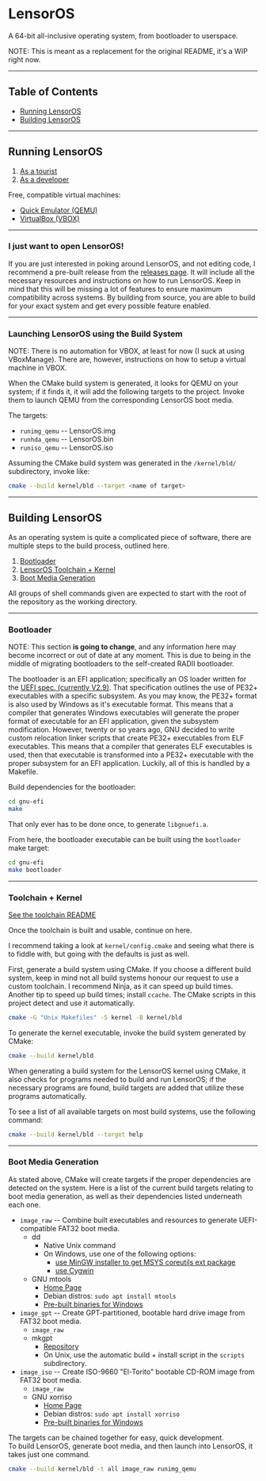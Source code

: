 # LensorOS
A 64-bit all-inclusive operating system, from bootloader to userspace.

NOTE: This is meant as a replacement for the original README, it's a WIP right now.

---

## Table of Contents

- [Running LensorOS](#run)
- [Building LensorOS](#build)

---

## Running LensorOS <a name="run"></a>

1. [As a tourist](#tourists-go-here)
2. [As a developer](#developers-go-here)

Free, compatible virtual machines:
- [Quick Emulator (QEMU)](https://www.qemu.org/download/)
- [VirtualBox (VBOX)](https://www.virtualbox.org/wiki/Downloads)

---

### I just want to open LensorOS! <a name="tourists-go-here"></a>
If you are just interested in poking around LensorOS, and not editing code,
  I recommend a pre-built release from the 
  [releases page](https://github.com/LensPlaysGames/LensorOS/releases). 
  It will include all the necessary resources
  and instructions on how to run LensorOS.
  Keep in mind that this will be missing a lot of
  features to ensure maximum compatibility across systems.
  By building from source, you are able to build for
  your exact system and get every possible feature enabled.

---

### Launching LensorOS using the Build System <a name="developers-go-here"></a>
NOTE: There is no automation for VBOX, at least for now (I suck at using VBoxManage).
  There are, however, instructions on how to setup a virtual machine in VBOX.

When the CMake build system is generated, it looks for QEMU on your system;
  if it finds it, it will add the following targets to the project.
  Invoke them to launch QEMU from the corresponding LensorOS boot media.

The targets:
- `runimg_qemu` -- LensorOS.img
- `runhda_qemu` -- LensorOS.bin
- `runiso_qemu` -- LensorOS.iso

Assuming the CMake build system was generated in the `/kernel/bld/` subdirectory, invoke like:
```sh
cmake --build kernel/bld --target <name of target>
```

---

## Building LensorOS  <a name="build"></a>
As an operating system is quite a complicated piece of software,
  there are multiple steps to the build process, outlined here.

1. [Bootloader](#bootloader)
2. [LensorOS Toolchain + Kernel](#toolchain-kernel)
3. [Boot Media Generation](#boot-media-generation)

All groups of shell commands given are expected to start with
  the root of the repository as the working directory.

---

### Bootloader <a name="bootloader"></a>

NOTE: This section **is going to change**, and any information here may become incorrect or out of date at any moment. This is due to being in the middle of migrating bootloaders to the self-created RADII bootloader.

The bootloader is an EFI application; specifically an OS loader written
  for the [UEFI spec. (currently V2.9)](https://uefi.org/specifications/).
  That specification outlines the use of PE32+ executables with a specific subsystem.
  As you may know, the PE32+ format is also used by Windows as it's executable format.
  This means that a compiler that generates Windows executables will generate the
  proper format of executable for an EFI application, given the subsystem modification. 
  However, twenty or so years ago, GNU decided to write custom relocation linker scripts 
  that create PE32+ executables from ELF executables. This means that a compiler that generates ELF executables is used, then that executable
  is transformed into a PE32+ executable with the proper subsystem for an EFI application.
  Luckily, all of this is handled by a Makefile.
  
Build dependencies for the bootloader:
```sh
cd gnu-efi
make
```
That only ever has to be done once, to generate `libgnuefi.a`.

From here, the bootloader executable can be built using the `bootloader` make target:
```sh
cd gnu-efi
make bootloader
```

---

### Toolchain + Kernel <a name="toolchain-kernel"></a>

[See the toolchain README](toolchain/README.md)

Once the toolchain is built and usable, continue on here.

I recommend taking a look at `kernel/config.cmake` and seeing what
  there is to fiddle with, but going with the defaults is just as well.

First, generate a build system using CMake.
  If you choose a different build system, keep in mind not all
  build systems honour our request to use a custom toolchain.
  I recommend Ninja, as it can speed up build times.
  Another tip to speed up build times; install `ccache`.
  The CMake scripts in this project detect and use it automatically.
```sh
cmake -G "Unix Makefiles" -S kernel -B kernel/bld
```

To generate the kernel executable, invoke the build system generated by CMake:
```sh
cmake --build kernel/bld
```

When generating a build system for the LensorOS kernel using CMake,
  it also checks for programs needed to build and run LensorOS;
  if the necessary programs are found, build targets are added
  that utilize these programs automatically.

To see a list of all available targets on
  most build systems, use the following command:
```sh
cmake --build kernel/bld --target help
```

---

### Boot Media Generation <a name="boot-media-generation"></a>
As stated above, CMake will create targets if the proper
  dependencies are detected on the system. Here is a list
  of the current build targets relating to boot media
  generation, as well as their dependencies listed
  underneath each one.

- `image_raw` --
  Combine built executables and resources to generate UEFI-compatible FAT32 boot media.
  - dd
    - Native Unix command
    - On Windows, use one of the following options:
      - [use MinGW installer to get MSYS coreutils ext package](https://osdn.net/projects/mingw/)
      - [use Cygwin](https://www.cygwin.com/)
  - GNU mtools
    - [Home Page](https://www.gnu.org/software/mtools/)
    - Debian distros: `sudo apt install mtools`
    - [Pre-built binaries for Windows](https://github.com/LensPlaysGames/mtools/releases)
- `image_gpt` --
  Create GPT-partitioned, bootable hard drive image from FAT32 boot media.
  - `image_raw`
  - mkgpt
    - [Repository](https://github.com/jncronin/mkgpt)
    - On Unix, use the automatic build + install script in the `scripts` subdirectory.
- `image_iso` --
  Create ISO-9660 "El-Torito" bootable CD-ROM image from FAT32 boot media.
  - `image_raw`
  - GNU xorriso
    - [Home Page](https://www.gnu.org/software/xorriso/)
    - Debian distros: `sudo apt install xorriso`
    - [Pre-built binaries for Windows](https://github.com/PeyTy/xorriso-exe-for-windows)

The targets can be chained together for easy, quick development. \
To build LensorOS, generate boot media, and then
  launch into LensorOS, it takes just one command.

```sh
cmake --build kernel/bld -t all image_raw runimg_qemu
```
